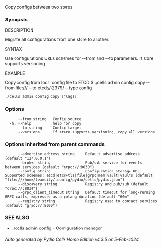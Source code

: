 Copy configs between two stores

### Synopsis


DESCRIPTION

  Migrate all configurations from one store to another. 

SYNTAX

  Use configurations URLs schemes for --from and --to parameters.
  If store supports versioning 

EXAMPLE

  Copy config from local config file to ETCD 
  $ ./cells admin config copy --from file:/// --to etcd://:2379/ --type config



```
./cells admin config copy [flags]
```

### Options

```
      --from string   Config source
  -h, --help          help for copy
      --to string     Config target
      --versions      If store supports versioning, copy all versions
```

### Options inherited from parent commands

```
      --advertise_address string     Default advertise address (default "127.0.0.1")
      --broker string                Pub/sub service for events between services (default "grpc://:8030")
      --config string                Configuration storage URL. Supported schemes: etcd|etcd+tls|file|grpc|mem|vault|vaults (default "file:///home/teamcity/.config/pydio/cells/pydio.json")
      --discovery string             Registry and pub/sub (default "grpc://:8030")
      --grpc_client_timeout string   Default timeout for long-running GRPC calls, expressed as a golang duration (default "60m")
      --registry string              Registry used to contact services (default "grpc://:8030")
```

### SEE ALSO

* [./cells admin config](./cells-admin-config)	 - Configuration manager

###### Auto generated by Pydio Cells Home Edition v4.3.5 on 5-Feb-2024
